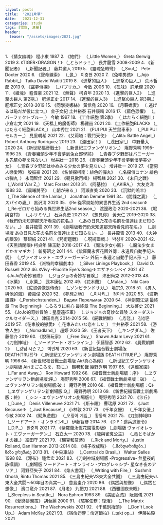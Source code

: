 ```yaml
---
layout: posts
title:  "2021片單"
date:   2021-12-31
categories: study
tags: [電影, 清單]
header: 
  teaser: "/assets/images/2021.jpg"
---
```

<br>
1. 《倩女幽魂》 程小東 1987
2. 《她們》 （_Little Women_） Greta Gerwig 2019
3. 《TIGER×DRAGON！》 （_とらドラ！_） 長井龍雪 2008-2009
4. 《新聞記者》 （_新聞記者_） 藤井道人 2019
5. 《靈魂急轉彎》 （_Soul_） Pete Docter 2020
6. 《聲命線索》 （_콜_） 이충현 2020
7. 《兔嘲男孩》 （_Jojo Rabbit_） Taika David Waititi 2019
8. 《進擊的巨人》 （_進撃の巨人_） 荒木哲郎 2013
9. 《盜夢偵探》 （_パプリカ_） 今敏 2006
10. 《孤味》 許承傑 2020
11. 《緝魂》 程偉豪 2021
12. 《無聲》 柯貞年 2020
13. 《進擊的巨人2》 （_進撃の巨人 第2期_） 肥塚正史 2017
14. 《進擊的巨人3》 （_進撃の巨人 第3期_） 肥塚正史 2018-2019
15. 《同學麥娜絲》 黃信堯 2020
16. 《月薪嬌妻》 （_逃げるは恥だが役に立つ_） 金子文紀 土井裕泰 石井康晴 2016
17. 《藍色恐懼》 （_パーフェクトブルー_） 今敏 1997
18. 《工作細胞 第2季》 （_はたらく細胞!!_） 小倉宏文 2021
19. 《天橋上的魔術師》 楊雅喆 2021
20. 《工作細胞BLACK》 （_はたらく細胞BLACK_） 山本秀世 2021
21. 《PUI PUI 天竺鼠車車》 （_PUI PUI モルカー_） 見里朝希 2021
22. 《艾莉塔：戰鬥天使》 （_Alita: Battle Angel_） Robert Anthony Rodríguez 2019
23. 《淺田家！》 （_浅田家!_） 中野量太 2020
24. 《新世紀福音戰士》 （_新世紀エヴァンゲリオン_） 庵野秀明 1995-1996
25. 《青春豬頭少年不會夢到兔女郎學姊》 （_青春ブタ野郎はバニーガール先輩の夢を見ない_） 增井壯一 2018
26. 《青春豬頭少年不會夢到懷夢美少女》 （_青春ブタ野郎はゆめみる少女の夢を見ない_） 增井壯一 2019
27. 《當男人戀愛時》 殷振豪 2021
28. 《名偵探柯南：緋色的彈丸》 （_名探偵コナン 緋色の弾丸_） 永岡智佳 2021
29. 《聽見歌再唱》 楊智麟 2021
30. 《末日之戰》 （_World War Z_） Marc Forster 2013
31. 《阿基拉》 （_AKIRA_） 大友克洋 1988
32. 《晨曦將至》 （_朝が来る_） 河瀨直美 2020
33. 《沉默的羔羊》 （_The Silence of the Lambs_） Jonathan Demme 1991
34. 《間諜之妻》 （_スパイの妻_） 黒沢清 2020
35. 《Re:從零開始的異世界生活 2nd season》 （_Re:ゼロから始める異世界生活2nd season_） 渡邊政治 2020-2021
36. 《堀與宮村》 （_ホリミヤ_） 石浜真史 2021
37. 《想見你》 黃天仁 2019-2020
38. 《我們仍未知道那天所看見的花名。》 （_あの日見た花の名前を僕達はまだ知らない。_） 長井龍雪 2011
39. 《劇場版我們仍未知道那天所看見的花名。》 （_劇場版 あの日見た花の名前を僕達はまだ知らない。_） 長井龍雪 2013
40. 《火神的眼淚》 蔡銀娟 2021
41. 《咒術迴戰》 （_呪術廻戦_） 박성후 2020-2021
42. 《天黑請閉眼》 柯貞年 陳玉勳 2016-2017
43. 《魔法少女小圓》 （_魔法少女まどか☆マギカ_） 新房昭之 2011
44. 《紫羅蘭永恆花園外傳：永遠與自動手記人偶》 （_ヴァイオレット・エヴァーガーデン 外伝 - 永遠と自動手記人形 -_） 藤田春香 2019
45. 《派特的幸福劇本》 （_Silver Linings Playbook_） David O. Russell 2012
46. 《Vivy -Fluorite Eye's Song-》 エザキシンペイ 2021
47. 《JoJo的奇妙冒險》 （_ジョジョの奇妙な冒険_） 津田尚克 2012-2013
48. 《冰菓》 （_氷菓_） 武本康弘 2012
49. 《花木蘭》 （_Mulan_） Niki Caro 2020
50. 《佐賀偶像是傳奇》 （_ゾンビランドサガ_） 境宗久 2018
51. 《男人與他的海》 黃嘉俊 2020
52. 《夢想之地》 （_미나리_） 정이삭 2020
53. 《波斯語課》 （_Persischstunden_） Вадим Перельман 2020
54. 《神劍闖江湖 最終章 The Beginning》 （_るろうに剣心 最終章 The Beginning_） 大友啓史 2021
55. 《JoJo的奇妙冒險：星塵遠征軍》 （_ジョジョの奇妙な冒険 スターダストクルセイダース_） 津田尚克 2014-2015
56. 《屍戰朝鮮》 （_킹덤_） 김성훈 2019
57. 《花束般的戀愛》 （_花束みたいな恋をした_） 土井裕泰 2021
58. 《游牧人生》 （_Nomadland_） 趙婷 2020
59. 《王者天下》 （_キングダム_） 佐藤信介 2019
60. 《脫稿玩家》 （_Free Guy_） Shawn Adam Levy 2021
61. 《刀劍神域》 （_ソードアート・オンライン_） 伊藤智彥 2012
62. 《屍戰朝鮮2》 （_킹덤 시즌 2_） 박인제 2020
63. 《新世紀福音戰士劇場版 DEATH(TRUE)²》 （_新世紀エヴァンゲリオン劇場版 DEATH (TRUE)²_） 庵野秀明 1998
64. 《新世紀福音戰士劇場版 Air/真心為你》 （_新世紀エヴァンゲリオン劇場版 Air/まごころを、君に_） 鶴卷和哉 庵野秀明 1997
65. 《遠離家園》 （_Far and Away_） Ron Howard 1992
66. 《福音戰士新劇場版：序》 （_ヱヴァンゲリヲン新劇場版:序_） 庵野秀明 2008
67. 《福音戰士新劇場版：破》 （_ヱヴァンゲリヲン新劇場版:破_） 庵野秀明 2010
68. 《福音戰士新劇場版：Q》 （_ヱヴァンゲリヲン新劇場版:Q_） 庵野秀明 2013
69. 《新世紀福音戰士新劇場版：終》 （_シン・エヴァンゲリオン劇場版𝄇_） 庵野秀明 2021
70. 《沙丘》 （_Dune_） Denis Villeneuve 2021
71. 《斯卡羅》 曹瑞原 2021
72. 《Just Because!》 （_Just Because!_） 小林敦 2017
73. 《千年女優》 （_千年女優_） 今敏 2002
74. 《魷魚遊戲》 （_오징어 게임_） 황동혁 2021
75. 《刀劍神域Ⅱ》 （_ソードアート・オンラインⅡ_） 伊藤智彦 2014
76. 《D.P：逃兵追緝令》 （_D.P._） 한준희 2021
77. 《紫羅蘭永恆花園電影版》 （_劇場版 ヴァイオレット・エヴァーガーデン_） 石立太一 2020
78. 《龍與雀斑公主》 （_竜とそばかすの姫_） 細田守 2021
79. 《瑞克和莫蒂》 （_Rick and Morty_） Justin Roiland, Dan Harmon 2013-2014
80. 《橘子收成時》 （_მანდარინები_） ზაზა ურუშაძე 2013
81. 《中央車站》 （_Central do Brasil_） Walter Salles 1998
82. 《瀑布》 鍾孟宏 2021
83. 《刀劍神域劇場版 -Progressive- 無星夜的詠嘆調》 （_劇場版 ソードアート・オンライン -プログレッシブ- 星なき夜のアリア_） 河野亞矢子 2021
84. 《焰火書寫》 （_Writing with Fire_） Sushmit Ghosh, Rintu Thomas 2021
85. 《三島由紀夫VS東大全共鬪》 （_三島由紀夫vs東大全共闘〜50年目の真実〜_） 豊島圭介 2020
86. 《偶然與想像》 （_偶然と想像_） 濱口竜介 2021
87. 《月老》 九把刀 2021
88. 《西雅圖夜未眠》 （_Sleepless in Seattle_） Nora Ephron 1993
89. 《美國女孩》 阮鳳儀 2021
90. 《愛戀排灣笛》 胡台麗 2000
91. 《駭客任務：復活》 （_The Matrix Resurrections_） The Wachowskis 2021
92. 《千萬別抬頭》 （_Don't Look Up_） Adam McKay 2021
93. 《宿命迴響：命運節拍》（_takt op._） 伊藤祐毅 2021
